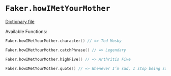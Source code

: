 # `Faker.howIMetYourMother`

[Dictionary file](../src/main/resources/locales/en/how_i_met_your_mother.yml)

Available Functions:  
```kotlin
Faker.howIMetYourMother.character() // => Ted Mosby

Faker.howIMetYourMother.catchPhrase() // => Legendary

Faker.howIMetYourMother.highFive() // => Arthritis Five

Faker.howIMetYourMother.quote() // => Whenever I’m sad, I stop being sad and be awesome instead.
```

